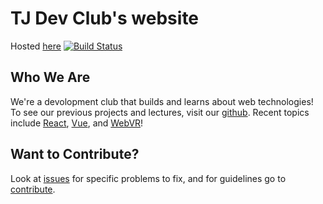 # TJ Dev Club's website
Hosted [here](https://tjdev.club)
[![Build Status](https://travis-ci.org/TJDevClub/website.svg?branch=master)](https://travis-ci.org/TJDevClub/website)
## Who We Are
We're a devolopment club that builds and learns about web technologies! To see our previous projects and lectures, visit our [github](https://github.com/TJDevClub/). Recent topics include [React](https://github.com/TJDevClub/ReactRocks), [Vue](https://github.com/TJDevClub/RoomWithAVue), and [WebVR](https://github.com/TJDevClub/WinterWonderland)!
## Want to Contribute?
Look at [issues](https://github.com/TJDevClub/website/issues) for specific problems to fix, and for guidelines go to [contribute](https://github.com/TJDevClub/website/blob/master/CONTRIBUTING.md).
